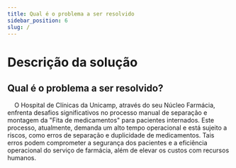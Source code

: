 ```yaml
---
title: Qual é o problema a ser resolvido
sidebar_position: 6
slug: /
---
```

# Descrição da solução

## Qual é o problema a ser resolvido?

&nbsp;&nbsp;&nbsp;&nbsp;O Hospital de Clínicas da Unicamp, através do seu Núcleo Farmácia, enfrenta desafios significativos no processo manual de separação e montagem da "Fita de medicamentos" para pacientes internados. Este processo, atualmente, demanda um alto tempo operacional e está sujeito a riscos, como erros de separação e duplicidade de medicamentos. Tais erros podem comprometer a segurança dos pacientes e a eficiência operacional do serviço de farmácia, além de elevar os custos com recursos humanos.


